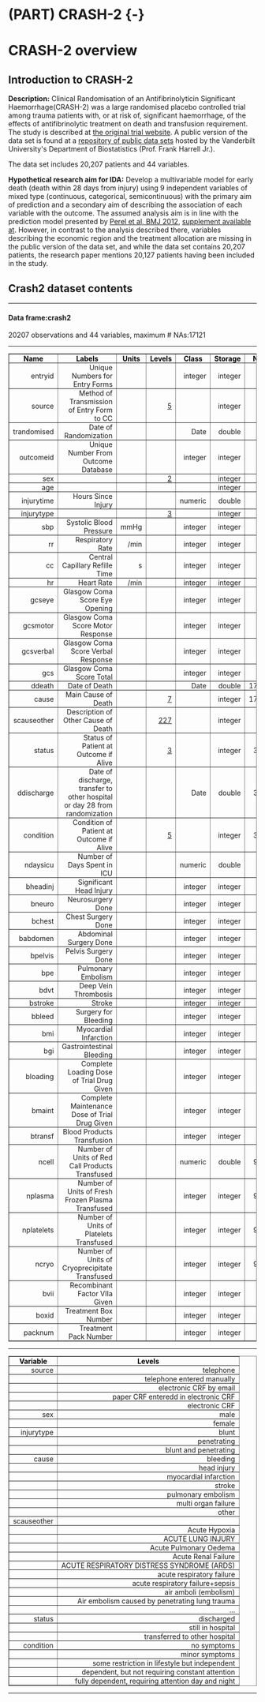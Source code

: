 # (PART) CRASH-2 {-}

# CRASH-2 overview



## Introduction to CRASH-2

**Description:** Clinical Randomisation of an Antifibrinolyticin Significant Haemorrhage(CRASH-2)  was a large randomised placebo controlled trial among trauma patients with, or at risk of, significant haemorrhage, of the effects of antifibrinolytic treatment on death and transfusion requirement. The study is described at [the original trial website](http://crash2.lshtm.ac.uk/). A public version of the data set is found at a [repository of public data sets](http://biostat.mc.vanderbilt.edu/wiki/Main/DataSets) hosted by the Vanderbilt University's Department of Biostatistics (Prof. Frank Harrell Jr.).

The data set includes 20,207 patients and 44 variables. 

**Hypothetical research aim for IDA:** Develop a multivariable model for early death (death within 28 days from injury) using 9 independent variables of mixed type (continuous, categorical, semicontinuous) with the primary aim of prediction and a secondary aim of describing the association of each variable with the outcome. The assumed analysis aim is in line with the prediction model presented by [Perel et al, BMJ 2012](https://doi.org/10.1136/bmj.e5166), [supplement available at](https://www.bmj.com/highwire/filestream/634478/field_highwire_adjunct_files/0/perp003158.ww1_default.pdf). However, in contrast to the analysis described there, variables describing the economic region and the treatment allocation are missing in the public version of the data set, and while the data set contains 20,207 patients, the research paper mentions 20,127 patients having been included in the study.


## Crash2 dataset contents

<!--html_preserve--><hr><h4>Data frame:crash2</h4>20207 observations and 44 variables, maximum # NAs:17121  
 <hr>
 <style>
 .hmisctable818856 {
 border: 1px solid gray;
 border-collapse: collapse;
 font-size: 100%;
 }
 .hmisctable818856 td {
 text-align: right;
 padding: 0 1ex 0 1ex;
 }
 .hmisctable818856 th {
 color: Black;
 text-align: center;
 padding: 0 1ex 0 1ex;
 font-weight: bold;
 }
 </style>
 <table class="hmisctable818856" border="1">
 <tr><th>Name</th><th>Labels</th><th>Units</th><th>Levels</th><th>Class</th><th>Storage</th><th>NAs</th></tr>
 <tr><td>entryid</td><td>Unique Numbers for Entry Forms</td><td></td><td></td><td>integer</td><td>integer</td><td>    0</td></tr>
 <tr><td>source</td><td>Method of Transmission of Entry Form to CC</td><td></td><td><a href="#levels.source">  5</a></td><td></td><td>integer</td><td>    0</td></tr>
 <tr><td>trandomised</td><td>Date of Randomization</td><td></td><td></td><td>Date</td><td>double</td><td>    0</td></tr>
 <tr><td>outcomeid</td><td>Unique Number From Outcome Database</td><td></td><td></td><td>integer</td><td>integer</td><td>   80</td></tr>
 <tr><td>sex</td><td></td><td></td><td><a href="#levels.sex">  2</a></td><td></td><td>integer</td><td>    1</td></tr>
 <tr><td>age</td><td></td><td></td><td></td><td></td><td>integer</td><td>    4</td></tr>
 <tr><td>injurytime</td><td>Hours Since Injury</td><td></td><td></td><td>numeric</td><td>double</td><td>   11</td></tr>
 <tr><td>injurytype</td><td></td><td></td><td><a href="#levels.injurytype">  3</a></td><td></td><td>integer</td><td>    0</td></tr>
 <tr><td>sbp</td><td>Systolic Blood Pressure</td><td>mmHg</td><td></td><td>integer</td><td>integer</td><td>  320</td></tr>
 <tr><td>rr</td><td>Respiratory Rate</td><td>/min</td><td></td><td>integer</td><td>integer</td><td>  191</td></tr>
 <tr><td>cc</td><td>Central Capillary Refille Time</td><td>s</td><td></td><td>integer</td><td>integer</td><td>  611</td></tr>
 <tr><td>hr</td><td>Heart Rate</td><td>/min</td><td></td><td>integer</td><td>integer</td><td>  137</td></tr>
 <tr><td>gcseye</td><td>Glasgow Coma Score Eye Opening</td><td></td><td></td><td>integer</td><td>integer</td><td>  732</td></tr>
 <tr><td>gcsmotor</td><td>Glasgow Coma Score Motor Response</td><td></td><td></td><td>integer</td><td>integer</td><td>  732</td></tr>
 <tr><td>gcsverbal</td><td>Glasgow Coma Score Verbal Response</td><td></td><td></td><td>integer</td><td>integer</td><td>  735</td></tr>
 <tr><td>gcs</td><td>Glasgow Coma Score Total</td><td></td><td></td><td>integer</td><td>integer</td><td>   23</td></tr>
 <tr><td>ddeath</td><td>Date of Death</td><td></td><td></td><td>Date</td><td>double</td><td>17121</td></tr>
 <tr><td>cause</td><td>Main Cause of Death</td><td></td><td><a href="#levels.cause">  7</a></td><td></td><td>integer</td><td>17118</td></tr>
 <tr><td>scauseother</td><td>Description of Other Cause of Death</td><td></td><td><a href="#levels.scauseother">227</a></td><td></td><td>integer</td><td>    0</td></tr>
 <tr><td>status</td><td>Status of Patient at Outcome if Alive</td><td></td><td><a href="#levels.status">  3</a></td><td></td><td>integer</td><td> 3169</td></tr>
 <tr><td>ddischarge</td><td>Date of discharge, transfer to other hospital or day 28 from randomization</td><td></td><td></td><td>Date</td><td>double</td><td> 3185</td></tr>
 <tr><td>condition</td><td>Condition of Patient at Outcome if Alive</td><td></td><td><a href="#levels.condition">  5</a></td><td></td><td>integer</td><td> 3251</td></tr>
 <tr><td>ndaysicu</td><td>Number of Days Spent in ICU</td><td></td><td></td><td>numeric</td><td>double</td><td>  182</td></tr>
 <tr><td>bheadinj</td><td>Significant Head Injury</td><td></td><td></td><td>integer</td><td>integer</td><td>   80</td></tr>
 <tr><td>bneuro</td><td>Neurosurgery Done</td><td></td><td></td><td>integer</td><td>integer</td><td>   80</td></tr>
 <tr><td>bchest</td><td>Chest Surgery Done</td><td></td><td></td><td>integer</td><td>integer</td><td>   80</td></tr>
 <tr><td>babdomen</td><td>Abdominal Surgery Done</td><td></td><td></td><td>integer</td><td>integer</td><td>   80</td></tr>
 <tr><td>bpelvis</td><td>Pelvis Surgery Done</td><td></td><td></td><td>integer</td><td>integer</td><td>   80</td></tr>
 <tr><td>bpe</td><td>Pulmonary Embolism</td><td></td><td></td><td>integer</td><td>integer</td><td>   80</td></tr>
 <tr><td>bdvt</td><td>Deep Vein Thrombosis</td><td></td><td></td><td>integer</td><td>integer</td><td>   80</td></tr>
 <tr><td>bstroke</td><td>Stroke</td><td></td><td></td><td>integer</td><td>integer</td><td>   80</td></tr>
 <tr><td>bbleed</td><td>Surgery for Bleeding</td><td></td><td></td><td>integer</td><td>integer</td><td>   80</td></tr>
 <tr><td>bmi</td><td>Myocardial Infarction</td><td></td><td></td><td>integer</td><td>integer</td><td>   80</td></tr>
 <tr><td>bgi</td><td>Gastrointestinal Bleeding</td><td></td><td></td><td>integer</td><td>integer</td><td>   80</td></tr>
 <tr><td>bloading</td><td>Complete Loading Dose of Trial Drug Given</td><td></td><td></td><td>integer</td><td>integer</td><td>   80</td></tr>
 <tr><td>bmaint</td><td>Complete Maintenance Dose of Trial Drug Given</td><td></td><td></td><td>integer</td><td>integer</td><td>   80</td></tr>
 <tr><td>btransf</td><td>Blood Products Transfusion</td><td></td><td></td><td>integer</td><td>integer</td><td>   80</td></tr>
 <tr><td>ncell</td><td>Number of Units of Red Call Products Transfused</td><td></td><td></td><td>numeric</td><td>double</td><td> 9963</td></tr>
 <tr><td>nplasma</td><td>Number of Units of Fresh Frozen Plasma Transfused</td><td></td><td></td><td>integer</td><td>integer</td><td> 9964</td></tr>
 <tr><td>nplatelets</td><td>Number of Units of Platelets Transfused</td><td></td><td></td><td>integer</td><td>integer</td><td> 9964</td></tr>
 <tr><td>ncryo</td><td>Number of Units of Cryoprecipitate Transfused</td><td></td><td></td><td>integer</td><td>integer</td><td> 9964</td></tr>
 <tr><td>bvii</td><td>Recombinant Factor VIIa Given</td><td></td><td></td><td>integer</td><td>integer</td><td>  374</td></tr>
 <tr><td>boxid</td><td>Treatment Box Number</td><td></td><td></td><td>integer</td><td>integer</td><td>    0</td></tr>
 <tr><td>packnum</td><td>Treatment Pack Number</td><td></td><td></td><td>integer</td><td>integer</td><td>    0</td></tr>
 </table>

 <hr>
 <style>
 .hmisctable106007 {
 border: 1px solid gray;
 border-collapse: collapse;
 font-size: 100%;
 }
 .hmisctable106007 td {
 text-align: right;
 padding: 0 1ex 0 1ex;
 }
 .hmisctable106007 th {
 color: Black;
 text-align: center;
 padding: 0 1ex 0 1ex;
 font-weight: bold;
 }
 </style>
 <table class="hmisctable106007" border="1">
 <tr><th>Variable</th><th>Levels</th></tr>
 <tr><td><a name="levels.source">source</a></td><td>telephone</td></tr>
 <tr><td></td><td>telephone entered manually</td></tr>
 <tr><td></td><td>electronic CRF by email</td></tr>
 <tr><td></td><td>paper CRF enteredd in electronic CRF</td></tr>
 <tr><td></td><td>electronic CRF</td></tr>
 <tr><td><a name="levels.status">sex</a></td><td>male</td></tr>
 <tr><td></td><td>female</td></tr>
 <tr><td><a name="levels.source">injurytype</a></td><td>blunt</td></tr>
 <tr><td></td><td>penetrating</td></tr>
 <tr><td></td><td>blunt and penetrating</td></tr>
 <tr><td><a name="levels.cause">cause</a></td><td>bleeding</td></tr>
 <tr><td></td><td>head injury</td></tr>
 <tr><td></td><td>myocardial infarction</td></tr>
 <tr><td></td><td>stroke</td></tr>
 <tr><td></td><td>pulmonary embolism</td></tr>
 <tr><td></td><td>multi organ failure</td></tr>
 <tr><td></td><td>other</td></tr>
 <tr><td><a name="levels.cause">scauseother</a></td><td></td></tr>
 <tr><td></td><td>Acute Hypoxia</td></tr>
 <tr><td></td><td>ACUTE LUNG INJURY</td></tr>
 <tr><td></td><td>Acute Pulmonary Oedema</td></tr>
 <tr><td></td><td>Acute Renal Failure</td></tr>
 <tr><td></td><td>ACUTE RESPIRATORY DISTRESS SYNDROME (ARDS)</td></tr>
 <tr><td></td><td>acute respiratory failure</td></tr>
 <tr><td></td><td>acute respiratory failure+sepsis</td></tr>
 <tr><td></td><td>air amboli (embolism)</td></tr>
 <tr><td></td><td>Air embolism caused by penetrating lung trauma</td></tr>
 <tr><td></td><td>...</td></tr>
 <tr><td><a name="levels.source">status</a></td><td>discharged</td></tr>
 <tr><td></td><td>still in hospital</td></tr>
 <tr><td></td><td>transferred to other hospital</td></tr>
 <tr><td><a name="levels.cause">condition</a></td><td>no symptoms</td></tr>
 <tr><td></td><td>minor symptoms</td></tr>
 <tr><td></td><td>some restriction in lifestyle but independent</td></tr>
 <tr><td></td><td>dependent, but not requiring constant attention</td></tr>
 <tr><td></td><td>fully dependent, requiring attention day and night</td></tr>
 </table>

 <hr>
<!--/html_preserve-->
